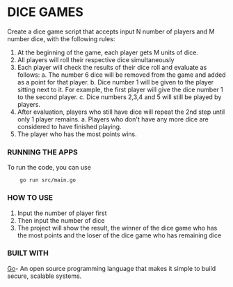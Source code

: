 # DICE GAMES
Create a dice game script that accepts input N number of players and M number dice, with the following rules:
1. At the beginning of the game, each player gets M units of dice.
2. All players will roll their respective dice simultaneously
3. Each player will check the results of their dice roll and evaluate as follows:
    a. The number 6 dice will be removed from the game and added as a point for that player.
    b. Dice number 1 will be given to the player sitting next to it.
    For example, the first player will give the dice number 1 to the second player.
    c. Dice numbers 2,3,4 and 5 will still be played by players.
4. After evaluation, players who still have dice will repeat the 2nd step until only 1 player remains.
    a. Players who don't have any more dice are considered to have finished playing.
5. The player who has the most points wins.

### RUNNING THE APPS
To run the code, you can use
```
    go run src/main.go
```

### HOW TO USE
1. Input the number of player first
2. Then input the number of dice
3. The project will show the result, the winner of the dice game who has the most points and the loser of the dice game who has remaining dice

### BUILT WITH

[Go](https://go.dev/)- An open source programming language that makes it simple to build secure, scalable systems.